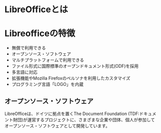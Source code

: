 # LibreOfficeとは



# Libreofficeの特徴

- 無償で利用できる
- オープンソース・ソフトウェア
- マルチプラットフォームで利用できる
- ファイル形式に国際標準のオープンドキュメント形式(ODF)を採用
- 多言語に対応
- 拡張機能やMozilla Firefoxのペルソナを利用したカスタマイズ
- プログラミング言語「LOGO」を内蔵


## オープンソース・ソフトウェア

LibreOfficeは、ドイツに拠点を置くThe Document Foundation (TDF:ドキュメント財団)が運営するプロジェクトに、さまざまな企業や団体、個人が参加してオープンソース・ソフトウェアとして開発しています。




